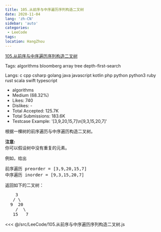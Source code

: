 ```yaml
---
title: 105.从前序与中序遍历序列构造二叉树
date: 2020-11-04
lang: 'zh-CN'
sidebar: 'auto'
categories:
 - LeeCode
tags: 
location: HangZhou
---
```


[105.从前序与中序遍历序列构造二叉树](https://leetcode-cn.com/problems/construct-binary-tree-from-preorder-and-inorder-traversal/description/)

Tags: algorithms bloomberg array tree depth-first-search

Langs: c cpp csharp golang java javascript kotlin php python python3 ruby rust scala swift typescript

- algorithms
- Medium (68.32%)
- Likes: 740
- Dislikes: -
- Total Accepted: 125.7K
- Total Submissions: 183.6K
- Testcase Example: '[3,9,20,15,7]\n[9,3,15,20,7]'

<p>根据一棵树的前序遍历与中序遍历构造二叉树。</p>

<p><strong>注意:</strong><br>
你可以假设树中没有重复的元素。</p>

<p>例如，给出</p>

<pre>前序遍历 preorder =&nbsp;[3,9,20,15,7]
中序遍历 inorder = [9,3,15,20,7]</pre>

<p>返回如下的二叉树：</p>

<pre>    3
   / \
  9  20
    /  \
   15   7</pre>

<<< @/src/LeeCode/105.从前序与中序遍历序列构造二叉树.js
